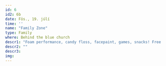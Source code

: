 ```yaml
---
id: 6
id2: 6b
date: Fös., 19. júlí
time: ''
name: "Family Zone"
type: Family
where: Behind the blue church
descr1: "Foam performance, candy floss, facepaint, games, snacks! Free to enter"  
descr2: ""
descr3: 
img: 
---
```

